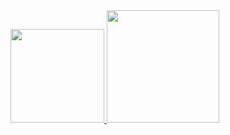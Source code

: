 <a href="https://github.com/AVS1508">
  <img height="150em" src="https://github-readme-stats.vercel.app/api/top-langs/?username=Taunt-hyj&theme=graywhite&layout=compact" />
  <img height="180em" src="https://github-readme-stats.vercel.app/api?username=Taunt-hyj&theme=graywhite&show_icons=true" />
</a>
<br/>
